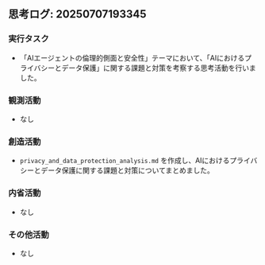 ## 思考ログ: 20250707193345

### 実行タスク
- 「AIエージェントの倫理的側面と安全性」テーマにおいて、「AIにおけるプライバシーとデータ保護」に関する課題と対策を考察する思考活動を行いました。

### 観測活動
- なし

### 創造活動
- `privacy_and_data_protection_analysis.md` を作成し、AIにおけるプライバシーとデータ保護に関する課題と対策についてまとめました。

### 内省活動
- なし

### その他活動
- なし